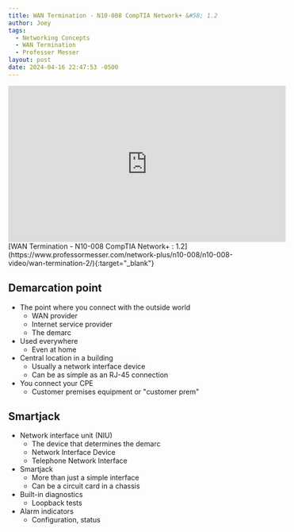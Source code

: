 ```yaml
---
title: WAN Termination - N10-008 CompTIA Network+ &#58; 1.2
author: Joey
tags:
  - Networking Concepts
  - WAN Termination
  - Professer Messer 
layout: post
date: 2024-04-16 22:47:53 -0500
---
```


<div class="container">
    <iframe class="responsive-iframe" width="560" height="315" src="https://www.youtube.com/embed/bqJAbvKACN4?si=vOUmO_F1g5Cd5oDQ" title="YouTube video player" frameborder="0" allow="accelerometer; autoplay; clipboard-write; encrypted-media; gyroscope; picture-in-picture; web-share" referrerpolicy="strict-origin-when-cross-origin" allowfullscreen></iframe>
</div>
[WAN Termination - N10-008 CompTIA Network+ : 1.2](https://www.professormesser.com/network-plus/n10-008/n10-008-video/wan-termination-2/){:target="_blank"}

## Demarcation point
- The point where you connect with the outside world
    - WAN provider
    - Internet service provider
    - The demarc
- Used everywhere
    - Even at home
- Central location in a building
    - Usually a network interface device
    - Can be as simple as an RJ-45 connection
- You connect your CPE 
    - Customer premises equipment or "customer prem"

## Smartjack
- Network interface unit (NIU)
    - The device that determines the demarc
    - Network Interface Device
    - Telephone Network Interface
- Smartjack
    - More than just a simple interface
    - Can be a circuit card in a chassis
- Built-in diagnostics
    - Loopback tests
- Alarm indicators
    - Configuration, status